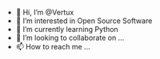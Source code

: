 - 👋 Hi, I’m @Vertux
- 👀 I’m interested in Open Source Software
- 🌱 I’m currently learning Python
- 💞️ I’m looking to collaborate on ...
- 📫 How to reach me ...

<!---
Vertux/Vertux is a ✨ special ✨ repository because its `README.md` (this file) appears on your GitHub profile.
You can click the Preview link to take a look at your changes.
--->
